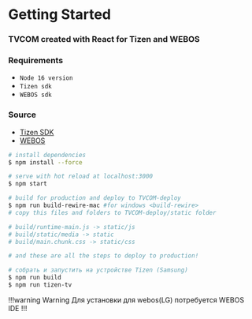 # Getting Started
### TVCOM created with React for Tizen and WEBOS

### Requirements
- `Node 16 version`
- `Tizen sdk`
- `WEBOS sdk`

### Source
 - [Tizen SDK](https://developer.tizen.org/development/tizen-studio/download)
 - [WEBOS](https://webostv.developer.lge.com/develop/tools/sdk-downloading-installer)


```bash
# install dependencies
$ npm install --force

# serve with hot reload at localhost:3000
$ npm start

# build for production and deploy to TVCOM-deploy
$ npm run build-rewire-mac #for windows <build-rewire>
# copy this files and folders to TVCOM-deploy/static folder

# build/runtime-main.js -> static/js
# build/static/media -> static
# build/main.chunk.css -> static/css

# and these are all the steps to deploy to production!
```

```bash
# собрать и запустить на устройстве Tizen (Samsung)
$ npm run build
$ npm run tizen-tv
```
!!!warning Warning
Для установки для webos(LG) потребуется WEBOS IDE
!!!